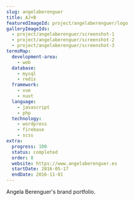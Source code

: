 ```yaml
---
slug: angelaberenguer
title: AJ+B
featuredImageId: project/angelaberenguer/logo
galleryImageIds:
  - project/angelaberenguer/screenshot-1
  - project/angelaberenguer/screenshot-2
  - project/angelaberenguer/screenshot-3
termsMap:
  development-area:
    - web
  database:
    - mysql
    - redis
  framework:
    - vue
    - nuxt
  language:
    - javascript
    - php
  technology:
    - wordpress
    - firebase
    - scss
extra:
  progress: 100
  status: completed
  order: 8
  website: https://www.angelaberenguer.es
  startDate: 2016-05-17
  endDate: 2016-11-01
---
```


Angela Berenguer's brand portfolio.